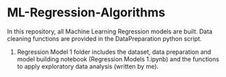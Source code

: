 # ML-Regression-Algorithms
In this repository, all Machine Learning Regression models are built. Data cleaning functions are provided in the DataPreparation python script.

1. Regression Model 1 folder includes the dataset, data preparation and model building notebook (Regression Models 1.ipynb) and the functions to apply exploratory data analysis (written by me).
  
